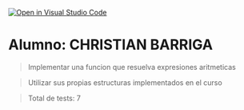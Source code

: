 [![Open in Visual Studio Code](https://classroom.github.com/assets/open-in-vscode-c66648af7eb3fe8bc4f294546bfd86ef473780cde1dea487d3c4ff354943c9ae.svg)](https://classroom.github.com/online_ide?assignment_repo_id=7598687&assignment_repo_type=AssignmentRepo)
# Alumno: CHRISTIAN BARRIGA

> Implementar una funcion que resuelva expresiones aritmeticas

> Utilizar sus propias estructuras implementados en el curso

>Total de tests: 7
